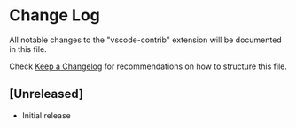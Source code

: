 # Change Log

All notable changes to the "vscode-contrib" extension will be documented in this file.

Check [Keep a Changelog](http://keepachangelog.com/) for recommendations on how to structure this file.

## [Unreleased]

- Initial release